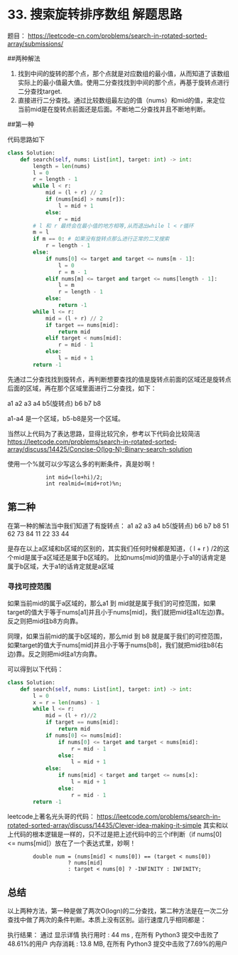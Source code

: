 # 33. 搜索旋转排序数组 解题思路
题目： https://leetcode-cn.com/problems/search-in-rotated-sorted-array/submissions/

##两种解法
1. 找到中间的旋转的那个点，那个点就是对应数组的最小值，从而知道了该数组实际上的最小值最大值。使用二分查找找到中间的那个点，再基于旋转点进行二分查找target.
2. 直接进行二分查找。通过比较数组最左边的值（nums）和mid的值，来定位当前mid是在旋转点前面还是后面。不断地二分查找并且不断地判断。

##第一种

代码思路如下

```python
class Solution:
    def search(self, nums: List[int], target: int) -> int:
        length = len(nums)
        l = 0
        r = length - 1
        while l < r:
            mid = (l + r) // 2
            if (nums[mid] > nums[r]):
                l = mid + 1
            else:
                r = mid
        # l 和 r 最终会在最小值的地方相等,从而退出while l < r循环
        m = l
        if m == 0: # 如果没有旋转点那么进行正常的二叉搜索
            r = length - 1
        else:
            if nums[0] <= target and target <= nums[m - 1]:
                l = 0
                r = m - 1
            elif nums[m] <= target and target <= nums[length - 1]:
                l = m
                r = length - 1
            else:
                return -1
        while l <= r:
            mid = (l + r) // 2
            if target == nums[mid]:
                return mid
            elif target < nums[mid]:
                r = mid - 1
            else:
                l = mid + 1
        return -1
```

先通过二分查找找到旋转点，再判断想要查找的值是旋转点前面的区域还是旋转点后面的区域，再在那个区域里面进行二分查找，如下：

a1 a2 a3 a4 b5(旋转点) b6 b7 b8

a1-a4 是一个区域，b5-b8是另一个区域。

当然以上代码为了表达思路，显得比较冗余，参考以下代码会比较简洁
https://leetcode.com/problems/search-in-rotated-sorted-array/discuss/14425/Concise-O(log-N)-Binary-search-solution

使用一个%就可以少写这么多的判断条件，真是妙啊！
```
            int mid=(lo+hi)/2;
            int realmid=(mid+rot)%n;
```

## 第二种

在第一种的解法当中我们知道了有旋转点：
a1 a2 a3 a4 b5(旋转点) b6 b7 b8
51 62 73 84 11         22 33 44 

是存在以上a区域和b区域的区别的，其实我们任何时候都是知道，（ l + r ) /2的这个mid是属于a区域还是属于b区域的。
比如nums[mid]的值是小于a1的话肯定是属于b区域，大于a1的话肯定就是a区域

### 寻找可控范围
如果当前mid的属于a区域的，那么a1 到 mid就是属于我们的可控范围，如果target的值大于等于nums[a1]并且小于nums[mid]，我们就把mid往a1(左边)靠。反之则把mid往b8方向靠。

同理，如果当前mid的属于b区域的，那么mid 到 b8 就是属于我们的可控范围，如果target的值大于nums[mid]并且小于等于nums[b8]，我们就把mid往b8(右边)靠。反之则把mid往a1方向靠。

可以得到以下代码：
```python
class Solution:
    def search(self, nums: List[int], target: int) -> int:
        l = 0
        x = r = len(nums) - 1
        while l <= r:
            mid = (l + r)//2
            if target == nums[mid]:
                return mid
            if nums[0] <= nums[mid]:
                if nums[0] <= target and target < nums[mid]:
                    r = mid - 1
                else:
                    l = mid + 1
            else:
                if nums[mid] < target and target <= nums[x]:
                    l = mid + 1
                else:
                    r = mid - 1
        return -1
```
leetcode上著名光头哥的代码：
https://leetcode.com/problems/search-in-rotated-sorted-array/discuss/14435/Clever-idea-making-it-simple
其实和以上代码的根本逻辑是一样的，只不过是把上述代码中的三个if判断（if nums[0] <= nums[mid]）放在了一个表达式里，妙啊！
```
        double num = (nums[mid] < nums[0]) == (target < nums[0])
                   ? nums[mid]
                   : target < nums[0] ? -INFINITY : INFINITY;
```

## 总结
以上两种方法，第一种是做了两次O(logn)的二分查找，第二种方法是在一次二分查找中做了两次的条件判断。本质上没有区别。运行速度几乎相同都是：

执行结果：
通过
显示详情
执行用时 :
44 ms
, 在所有 Python3 提交中击败了48.61%的用户
内存消耗 :
13.8 MB, 在所有 Python3 提交中击败了7.69%的用户